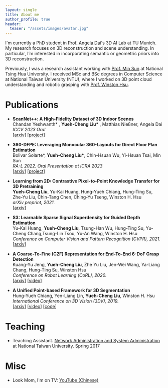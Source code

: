 ```yaml
---
layout: single
title: About me
author_profile: true
header:
  teaser: "/assets/images/avatar.jpg"
---
```


<!-- # About Me -->
I'm currently a PhD student in [Prof. Angela Dai](https://www.3dunderstanding.org/team.html)'s 3D AI Lab at TU Munich. My research focuses on 3D reconstruction and scene understanding. In particular, I’m interested in incorporating semantic or geometric priors into 3D reconstruction.


Previously, I was a research assistant working with [Prof. Min Sun](https://aliensunmin.github.io/) at National Tsing Hua University. I received MSc and BSc degrees in Computer Science at National Taiwan University (NTU), where I worked on 3D point cloud understanding and robotic grasping with [Prof. Winston Hsu](https://winstonhsu.info/).

<!-- I’m currently a full-time research assistant working with  in the Vision Science Lab at National Tsing Hua University. Previously, I was a full-time research assistant working with [Prof. Winston Hsu](https://winstonhsu.info/) in the Communications and Multimedia Lab at National Taiwan University. I received B.S and M.S. degrees in Computer Science at National Taiwan University (NTU).  -->


# Publications
- **ScanNet++: A High-Fidelity Dataset of 3D Indoor Scenes**
  <br>
  Chandan Yeshwanth* , **Yueh-Cheng Liu\*** , Matthias Nießner, Angela Dai
  <br>
  *ICCV 2023 Oral*
  <br>
  [[arxiv]()] [[project](https://cy94.github.io/scannetpp/)]


- **360-DFPE: Leveraging Monocular 360-Layouts for Direct Floor Plan Estimation**
  <br>
  Bolivar Solarte\*, **Yueh-Cheng Liu\***, Chin-Hsuan Wu, Yi-Hsuan Tsai, Min Sun
  <br>
  *RA-L 2022. Oral Presentation at ICRA 2023*
  <br>
  [[arxiv](https://arxiv.org/abs/2112.06180)] [[project](https://enriquesolarte.github.io/360-dfpe/)]
   <!-- <strong><i style="color:#e74d3c">Oral Presentation</i></strong> -->

- **Learning from 2D: Contrastive Pixel-to-Point Knowledge Transfer for 3D Pretraining**
  <br>
  **Yueh-Cheng Liu**, Yu-Kai Huang, Hung-Yueh Chiang, Hung-Ting Su, Zhe-Yu Liu, Chin-Tang Chen, Ching-Yu Tseng, Winston H. Hsu
  <br>
  *arXiv preprint, 2021.*
  <br>
  [[arxiv](https://arxiv.org/abs/2104.04687)]
   <!-- <strong><i style="color:#e74d3c">Oral Presentation</i></strong> -->

<!-- - **ReDAL: Region-based and Diversity-aware Active Learning for Point Cloud Semantic Segmentation**
  <br>
  Tsung-Han Wu, **Yueh-Cheng Liu**, Yu-Kai Huang, Hsin-Ying Lee, Hung-Ting Su, Ping-Chia Huang, Winston H. Hsu
  <br>
  *International Conference on Computer Vision (ICCV), 2021.*
  <br>
  [[arxiv](https://arxiv.org/abs/2107.11769)] [[video](https://youtu.be/XJeb9kMxs5E)] -->

- **S3: Learnable Sparse Signal Superdensity for Guided Depth Estimation**
  <br>
  Yu-Kai Huang, **Yueh-Cheng Liu**, Tsung-Han Wu, Hung-Ting Su, Yu-Cheng Chang,Tsung-Lin Tsou, Yu-An Wang, Winston H. Hsu
  <br>
  *Conference on Computer Vision and Pattern Recognition (CVPR), 2021.*
  <br>
  [[arxiv](https://arxiv.org/abs/2103.02396)]

<!-- - **Dual-Awareness Attention for Few-Shot Object Detection**
  <br>
  Tung-I Chen, **Yueh-Cheng Liu**, Hung-Ting Su, Yu-Cheng Chang, Yu-Hsiang Lin, Jia-Fong Yeh, Wen-Chin Chen, Winston H. Hsu
  <br>
  *IEEE Transactions on Multimedia (TMM), 2021.*
  <br>
  [[arxiv](https://arxiv.org/abs/2102.12152)] [[code](https://github.com/Tung-I/Dual-awareness-Attention-for-Few-shot-Object-Detection)] -->

- **A Coarse-To-Fine (C2F) Representation for End-To-End 6-DoF Grasp Detection**
  <br>
  Kuang-Yu Jeng, **Yueh-Cheng Liu**, Zhe Yu Liu, Jen-Wei Wang, Ya-Liang Chang, Hung-Ting Su, Winston Hsu
  <br>
  *Conference on Robot Learning (CoRL), 2020.*
  <br>
  [[arxiv](https://arxiv.org/abs/2010.10695)] [[video](https://youtu.be/pn7PD1keTnQ)]

<!-- - **Raw Image Deblurring**
  <br>
  Chih-Hung Liang, Yu-An Chen, **Yueh-Cheng Liu**, and Winston H. Hsu
  <br>
  *IEEE Transactions on Multimedia (TMM), 2020.*
  <br>
  [[arxiv](https://arxiv.org/abs/2012.04264)] [[dataset](https://github.com/bob831009/raw_image_deblurring)] -->

- **A Unified Point-based Framework for 3D Segmentation**
  <br>
  Hung-Yueh Chiang, Yen-Liang Lin, **Yueh-Cheng Liu**, Winston H. Hsu
  <br>
  *International Conference on 3D Vision (3DV), 2019.*
  <br>
  [[arxiv](https://arxiv.org/abs/1908.00478)] [[video](https://youtu.be/rqBcxw6iaD0)] [[code](https://github.com/ken012git/joint_point_based)]

<!-- - **Indoor Depth Completion with Boundary Consistency and Self-Attention**
  <br>
  Yu-Kai Huang, Tsung-Han Wu, **Yueh-Cheng Liu**, Winston H. Hsu
  <br>
  *International Conference on Computer Vision Workshop (ICCVW RLQ), 2019.*
  <br>
  [[arxiv](https://arxiv.org/abs/1908.08344)] [[code](https://github.com/tsunghan-mama/Depth-Completion)] -->



# Teaching
- Teaching Assistant. [Network Administration and System Administration](https://www.csie.ntu.edu.tw/~hsinmu/courses/nasa_17spring) at National Taiwan University. Spring 2017


# Misc
- Look Mom, I'm on TV: [YouTube (Chinese)](https://youtu.be/z0S1EHSjqeE?t=270)
